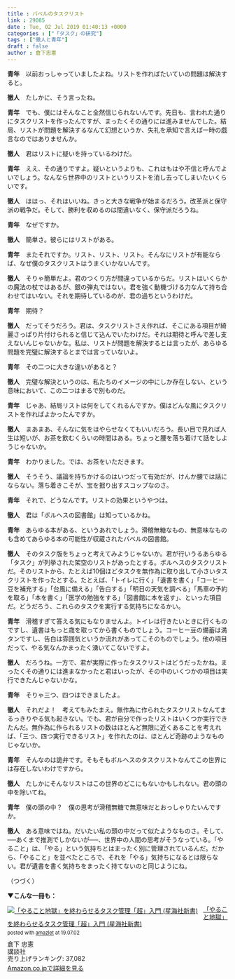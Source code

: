 ```yaml
---
title : バベルのタスクリスト
link : 29085
date : Tue, 02 Jul 2019 01:40:13 +0000
categories : ["「タスク」の研究"]
tags : ["徹人と青年"]
draft : false
author : 倉下忠憲
---
```


<strong>青年</strong>　以前おっしゃっていましたよね。リストを作ればたいていの問題は解決すると。

<strong>徹人</strong>　たしかに、そう言ったね。

<strong>青年</strong>　でも、僕にはそんなこと全然信じられないんです。先日も、言われた通りにタスクリストを作ったんですが、まったくその通りには進みませんでした。結局、リストが問題を解決するなんて幻想というか、失礼を承知で言えば一時の戯言なのではありませんか。

<strong>徹人</strong>　君はリストに疑いを持っているわけだ。

<strong>青年</strong>　ええ、その通りですよ。疑いというよりも、これはもはや不信と呼んでよいでしょう。なんなら世界中のリストというリストを消し去ってしまいたいくらいです。

<strong>徹人</strong>　ははっ、それはいいね。きっと大きな戦争が始まるだろう。改革派と保守派の戦争だ。そして、勝利を収めるのは間違いなく、保守派だろうね。

<strong>青年</strong>　なぜですか。

<strong>徹人</strong>　簡単さ。彼らにはリストがある。

<strong>青年</strong>　またそれですか。リスト、リスト、リスト。そんなにリストが有能ならば、なぜ僕のタスクリストはうまくいかないんです。

<strong>徹人</strong>　そりゃ簡単だよ。君のつくり方が間違っているからだ。リストはいくらかの魔法の杖ではあるが、銀の弾丸ではない。君を強く動機づける力なんて持ち合わせてはいない。それを期待しているのが、君の過ちというわけだ。

<strong>青年</strong>　期待？

<strong>徹人</strong>　だってそうだろう。君は、タスクリストさえ作れば、そこにある項目が綺麗さっぱり片付けられると信じて込んでいたわけだ。それは期待と呼んで差し支えないんじゃないかな。私は、リストが問題を解決するとは言ったが、あらゆる問題を完璧に解決するとまでは言っていないよ。

<strong>青年</strong>　その二つに大きな違いがあると？

<strong>徹人</strong>　完璧な解決というのは、私たちのイメージの中にしか存在しない、という意味において、この二つはまるで別ものだ。

<strong>青年</strong>　じゃあ、結局リストは何をしてくれるんですか。僕はどんな風にタスクリストを作ればよかったんですか。

<strong>徹人</strong>　まあまあ、そんなに気をはやらせなくてもいいだろう。長い目で見れば人生は短いが、お茶を飲むくらいの時間はある。ちょっと腰を落ち着けて話をしようじゃないか。

<strong>青年</strong>　わかりました。では、お茶をいただきます。

<strong>徹人</strong>　そうそう、議論を持ちかけるのはいつだって有効だが、けんか腰では話にならない。落ち着きこそが、宝を掘り出すスコップなのさ。

<strong>青年</strong>　それで、どうなんです。リストの効果というやつは。

<strong>徹人</strong>　君は「ボルヘスの図書館」は知っているかね。

<strong>青年</strong>　あらゆる本がある、というあれでしょう。滑稽無糖なもの、無意味なものも含めてあらゆる本の可能性が収蔵されたバベルの図書館。

<strong>徹人</strong>　そのタスク版をちょっと考えてみようじゃないか。君が行いうるあらゆる「タスク」が列挙された架空のリストがあったとする。ボルヘスのタスクリストだ。そのリストから、たとえば10個ほどタスクを無作為に取り出して小さいタスクリストを作ったとする。たとえば、「トイレに行く」「遺書を書く」「コーヒー豆を補充する」「台風に備える」「告白する」「明日の天気を調べる」「馬車の予約を取る」「本を書く」「医学の勉強をする」「図書館に本を返す」、といった項目だ。どうだろう、これらのタスクを実行する気持ちになるかい。

<strong>青年</strong>　滑稽すぎて答える気にもなりませんよ。トイレは行きたいときに行くものですし、遺書はもっと歳を取ってから書くものでしょう。コーヒー豆の備蓄は満タンですし、告白は雰囲気というか流れがあってこそのものでしょう。他の項目だって、やる気なんかまったく湧いてこないですよ。

<strong>徹人</strong>　だろうね。一方で、君が実際に作ったタスクリストはどうだったかね。まったくその通りには進まなかったと君はいったが、その中のいくつかの項目は実行できたんじゃないかな。

<strong>青年</strong>　そりゃ三つ、四つはできましたよ。

<strong>徹人</strong>　それだよ！　考えてもみたまえ。無作為に作られたタスクリストなんてまるっきりやる気も起きない。でも、君が自分で作ったリストはいくつか実行できたんだ。無作為に作られるリストの数はほとんど無限に近くあることを考えれば、「三つ、四つ実行できるリスト」を作れたのは、ほとんど奇跡のようなものじゃないか。

<strong>青年</strong>　そんなのは詭弁です。そもそもボルヘスのタスクリストなんてこの世界には存在しないわけですから。

<strong>徹人</strong>　たしかにそんなリストはこの世界のどこにもないかもしれない。君の頭の中を除いてね。

<strong>青年</strong>　僕の頭の中？　僕の思考が滑稽無糖で無意味だとおっしゃりたいんですか。

<strong>徹人</strong>　ある意味ではね。だいたい私の頭の中だって似たようなものさ。そして、──あくまで推測でしかないが──、世界中の人間の思考がそうなっている。「やること」は、「やる」という気持ちとはまったく別に管理されているんだ。だから、「やること」を並べたところで、それを「やる」気持ちになるとは限らない。君が遺書を書く気持ちをまったく持てないのと同じようにね。

（つづく）

<strong>▼こんな一冊も：</strong>

<div class="amazlet-box" style="margin-bottom:0px;"><div class="amazlet-image" style="float:left;margin:0px 12px 1px 0px;"><a href="http://www.amazon.co.jp/exec/obidos/ASIN/4065151562/rashita1000-22/ref=nosim/" name="amazletlink" target="_blank" rel="noopener noreferrer"><img src="https://images-fe.ssl-images-amazon.com/images/I/31yz41bTULL._SL160_.jpg" alt="「やること地獄」を終わらせるタスク管理「超」入門 (星海社新書)" style="border: none;" /></a></div><div class="amazlet-info" style="line-height:120%; margin-bottom: 10px"><div class="amazlet-name" style="margin-bottom:10px;line-height:120%"><a href="http://www.amazon.co.jp/exec/obidos/ASIN/4065151562/rashita1000-22/ref=nosim/" name="amazletlink" target="_blank" rel="noopener noreferrer">「やること地獄」を終わらせるタスク管理「超」入門 (星海社新書)</a><div class="amazlet-powered-date" style="font-size:80%;margin-top:5px;line-height:120%">posted with <a href="http://www.amazlet.com/" title="amazlet" target="_blank" rel="noopener noreferrer">amazlet</a> at 19.07.02</div></div><div class="amazlet-detail">倉下 忠憲 <br />講談社 <br />売り上げランキング: 37,082<br /></div><div class="amazlet-sub-info" style="float: left;"><div class="amazlet-link" style="margin-top: 5px"><a href="http://www.amazon.co.jp/exec/obidos/ASIN/4065151562/rashita1000-22/ref=nosim/" name="amazletlink" target="_blank" rel="noopener noreferrer">Amazon.co.jpで詳細を見る</a></div></div></div><div class="amazlet-footer" style="clear: left"></div></div>


